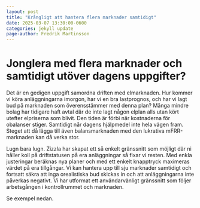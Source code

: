 ```yaml
---
layout: post
title: "Krångligt att hantera flera marknader samtidigt"
date: 2025-03-07 13:30:00-0600
categories: jekyll update
page-author: Fredrik Martinsson
---
```


# Jonglera med flera marknader och samtidigt utöver dagens uppgifter?
Det är en gedigen uppgift samordna driften med elmarknaden. Hur kommer vi köra anläggningarna imorgon, har vi en bra lastprognos, och har vi lagt bud på marknaden
som överensstämmer med denna plan? Många mindre bolag har tidigare haft avtal där de inte lagt någon elplan alls utan kört utefter elpriserna som blivit. Den tiden
är förbi när kostnaderna för obalanser stiger. Samtidigt når dagens hjälpmedel inte hela vägen fram. Steget att då lägga till även balansmarknaden med den lukrativa
mFRR-marknaden kan då verka stor.

Lugn bara lugn. Zizzla har skapat ett så enkelt gränssnitt som möjligt där ni håller koll på driftstatusen på era anläggningar så fixar vi resten. Med enkla
justeringar beräknas nya planer och med ett enkelt knapptryck maximeras värdet på era tillgångar. Vi kan hantera upp till sju marknader samtidigt och fortsatt säkra
att inga orealistiska bud skickas in och att anläggningarna inte påverkas negativt. 
Vi har utformat ett användarvänligt gränssnitt som följer arbetsgången i kontrollrummet och marknaden. 

Se exempel nedan.


